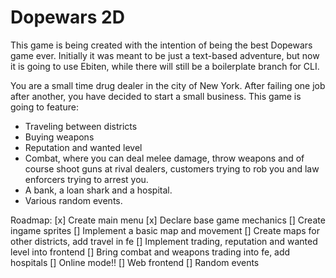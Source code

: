 # Dopewars 2D

This game is being created with the intention of being the best Dopewars game ever. Initially it was meant to be just a text-based adventure,
but now it is going to use Ebiten, while there will still be a boilerplate branch for CLI.

You are a small time drug dealer in the city of New York. After failing one job after another, you have decided to start a small business.
This game is going to feature:
- Traveling between districts
- Buying weapons
- Reputation and wanted level
- Combat, where you can deal melee damage, throw weapons and of course shoot guns at rival dealers, customers trying to rob you and law enforcers trying to arrest you.
- A bank, a loan shark and a hospital.
- Various random events.

Roadmap:
[x] Create main menu
[x] Declare base game mechanics
[] Create ingame sprites
[] Implement a basic map and movement
[] Create maps for other districts, add travel in fe
[] Implement trading, reputation and wanted level into frontend
[] Bring combat and weapons trading into fe, add hospitals
[] Online mode!!
[] Web frontend
[] Random events
